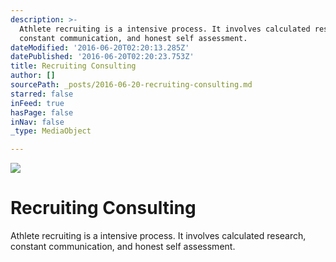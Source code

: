 ```yaml
---
description: >-
  Athlete recruiting is a intensive process. It involves calculated research,
  constant communication, and honest self assessment. 
dateModified: '2016-06-20T02:20:13.285Z'
datePublished: '2016-06-20T02:20:23.753Z'
title: Recruiting Consulting
author: []
sourcePath: _posts/2016-06-20-recruiting-consulting.md
starred: false
inFeed: true
hasPage: false
inNav: false
_type: MediaObject

---
```

![](https://the-grid-user-content.s3-us-west-2.amazonaws.com/442df18c-2f6b-4c4b-9602-c4f75bd9e178.jpg)

# Recruiting Consulting

Athlete recruiting is a intensive process. It involves calculated research, constant communication, and honest self assessment.